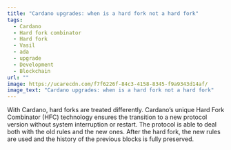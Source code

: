 ```yaml
---
title: "Cardano upgrades: when is a hard fork not a hard fork"
tags:
  - Cardano
  - Hard fork combinator
  - Hard fork
  - Vasil
  - ada
  - upgrade
  - Development
  - Blockchain
url: ""
image: https://ucarecdn.com/f7f6226f-84c3-4158-8345-f9a9343d14af/
image_text: "Cardano upgrades: when is a hard fork not a hard fork"
---
```


With Cardano, hard forks are treated differently. Cardano’s unique Hard Fork Combinator (HFC) technology ensures the transition to a new protocol version without system interruption or restart. The protocol is able to deal both with the old rules and the new ones. After the hard fork, the new rules are used and the history of the previous blocks is fully preserved.
